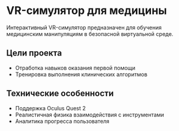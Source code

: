 # VR-симулятор для медицины

Интерактивный VR-симулятор предназначен для обучения медицинским манипуляциям в безопасной виртуальной среде.

## Цели проекта

- Отработка навыков оказания первой помощи  
- Тренировка выполнения клинических алгоритмов

## Технические особенности

- Поддержка Oculus Quest 2  
- Реалистичная физика взаимодействия с инструментами  
- Аналитика прогресса пользователя

